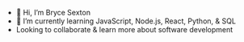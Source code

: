 - 👋 Hi, I’m Bryce Sexton
- 🌱 I’m currently learning JavaScript, Node.js, React, Python, & SQL
- Looking to collaborate & learn more about software development
